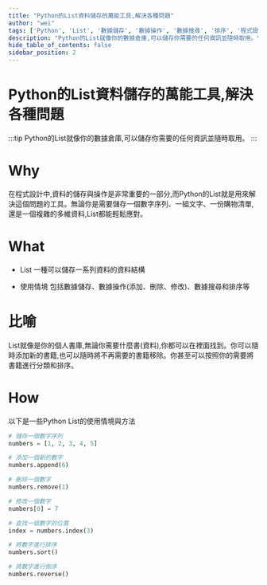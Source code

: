 ```yaml
---
title: "Python的List資料儲存的萬能工具,解決各種問題"
author: "wei"
tags: ['Python', 'List', '數據儲存', '數據操作', '數據搜尋', '排序', '程式設計']
description: "Python的List就像你的數據倉庫,可以儲存你需要的任何資訊並隨時取用。"
hide_table_of_contents: false
sidebar_position: 2
---
```


# Python的List資料儲存的萬能工具,解決各種問題

:::tip
Python的List就像你的數據倉庫,可以儲存你需要的任何資訊並隨時取用。
:::

# Why

在程式設計中,資料的儲存與操作是非常重要的一部分,而Python的List就是用來解決這個問題的工具。無論你是需要儲存一個數字序列、一組文字、一份購物清單,還是一個複雜的多維資料,List都能輕鬆應對。

# What

- List 一種可以儲存一系列資料的資料結構

- 使用情境 包括數據儲存、數據操作(添加、刪除、修改)、數據搜尋和排序等

# 比喻

List就像是你的個人書庫,無論你需要什麼書(資料),你都可以在裡面找到。你可以隨時添加新的書籍,也可以隨時將不再需要的書籍移除。你甚至可以按照你的需要將書籍進行分類和排序。

# How

以下是一些Python List的使用情境與方法

```python
# 儲存一個數字序列
numbers = [1, 2, 3, 4, 5]

# 添加一個新的數字
numbers.append(6)

# 刪除一個數字
numbers.remove(1)

# 修改一個數字
numbers[0] = 7

# 查找一個數字的位置
index = numbers.index(3)

# 將數字進行排序
numbers.sort()

# 將數字進行倒序
numbers.reverse()

```

